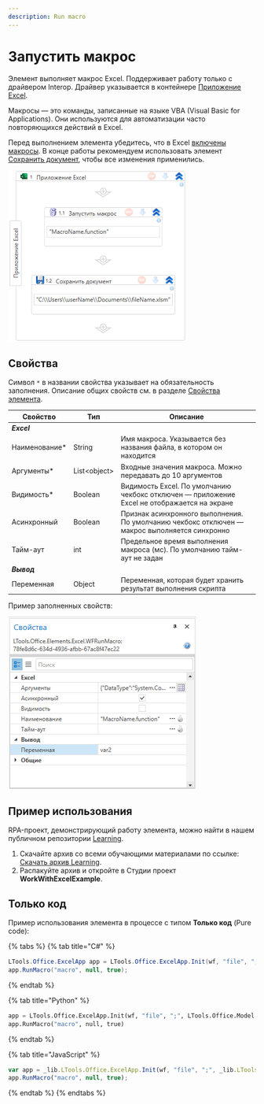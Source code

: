 ```yaml
---
description: Run macro
---
```


# Запустить макрос


Элемент выполняет макрос Excel. Поддерживает работу только с драйвером Interop. Драйвер указывается в контейнере [Приложение Excel](https://docs.primo-rpa.ru/primo-rpa/g_elements/el_basic/els_excel/el_excel_app). 

Макросы — это команды, записанные на языке VBA (Visual Basic for Applications). Они используются для автоматизации часто повторяющихся действий в Excel. 

Перед выполнением элемента убедитесь, что в Excel [включены макросы](https://support.microsoft.com/ru-ru/office/%D0%B8%D0%B7%D0%BC%D0%B5%D0%BD%D0%B5%D0%BD%D0%B8%D0%B5-%D0%BF%D0%B0%D1%80%D0%B0%D0%BC%D0%B5%D1%82%D1%80%D0%BE%D0%B2-%D0%B1%D0%B5%D0%B7%D0%BE%D0%BF%D0%B0%D1%81%D0%BD%D0%BE%D1%81%D1%82%D0%B8-%D0%BC%D0%B0%D0%BA%D1%80%D0%BE%D1%81%D0%BE%D0%B2-%D0%B2-excel-a97c09d2-c082-46b8-b19f-e8621e8fe373). В конце работы рекомендуем использовать элемент [Сохранить документ](https://docs.primo-rpa.ru/primo-rpa/g_elements/osnovnye-elementy/prilozhenie-excel/el_excel_save), чтобы все изменения применились.

![](<../../../.gitbook/assets1/WFRunMacro-right.png>)



## Свойства
Символ `*` в названии свойства указывает на обязательность заполнения. Описание общих свойств см. в разделе [Свойства элемента](https://docs.primo-rpa.ru/primo-rpa/primo-studio/process/elements#svoistva-elementa).

| Свойство       | Тип           | Описание             |
| -------------- | ------------- | -------------------- |
| ***Excel***    |               |                      |
| Наименование\* | String        | Имя макроса. Указывается без названия файла, в котором он находится     |
| Аргументы\*    | List\<object> | Входные значения макроса. Можно передавать до 10 аргументов |
| Видимость\*    | Boolean       | Видимость Excel. По умолчанию чекбокс отключен — приложение Excel не отображается на экране |
| Асинхронный    | Boolean       | Признак асинхронного выполнения. По умолчанию чекбокс отключен — макрос выполняется синхронно |
| Тайм-аут       | int           | Предельное время выполнения макроса (мс). По умолчанию тайм-аут не задан |
| ***Вывод***    |               |                      |
| Переменная     | Object        | Переменная, которая будет хранить результат выполнения скрипта  |

Пример заполненных свойств:

![](<../../../.gitbook/assets1/WFRunMacro-parameters.png>)


## Пример использования

RPA-проект, демонстрирующий работу элемента, можно найти в нашем публичном репозитории [Learning](https://github.com/PrimoRPA/Learning).

1. Скачайте архив со всеми обучающими материалами по ссылке: [Скачать архив Learning](https://github.com/PrimoRPA/Learning/archive/refs/heads/master.zip).
2. Распакуйте архив и откройте в Студии проект **WorkWithExcelExample**.


## Только код

Пример использования элемента в процессе с типом **Только код** (Pure code):

{% tabs %}
{% tab title="C#" %}
```csharp
LTools.Office.ExcelApp app = LTools.Office.ExcelApp.Init(wf, "file", ";", LTools.Office.Model.InteropTypes.DX);
app.RunMacro("macro", null, true);
```
{% endtab %}

{% tab title="Python" %}
```python
app = LTools.Office.ExcelApp.Init(wf, "file", ";", LTools.Office.Model.InteropTypes.DX)
app.RunMacro("macro", null, true)
```
{% endtab %}

{% tab title="JavaScript" %}
```javascript
var app = _lib.LTools.Office.ExcelApp.Init(wf, "file", ";", _lib.LTools.Office.Model.InteropTypes.DX);
app.RunMacro("macro", null, true);
```
{% endtab %}
{% endtabs %}
